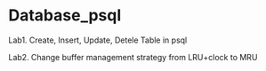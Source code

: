 # Database_psql

Lab1. Create, Insert, Update, Detele Table in psql  

Lab2. Change buffer management strategy from LRU+clock to MRU  
